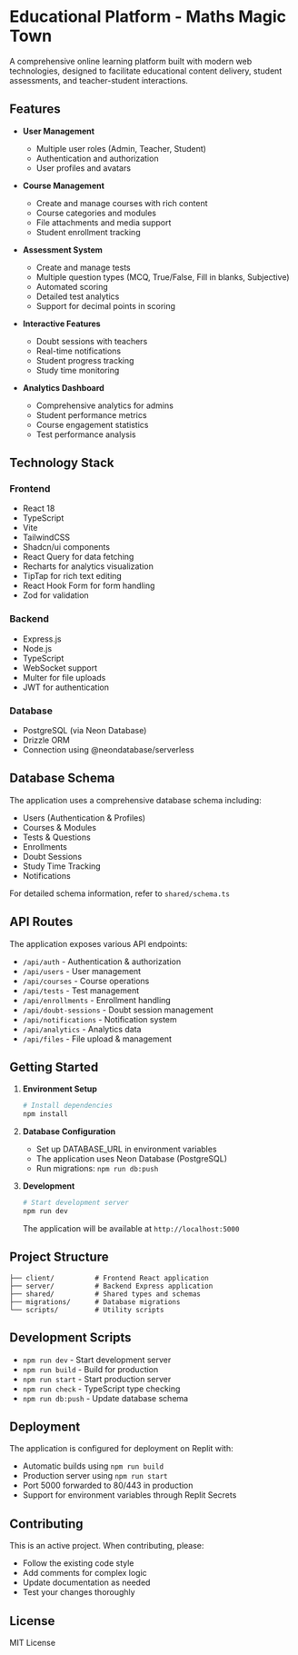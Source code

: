 # Educational Platform - Maths Magic Town

A comprehensive online learning platform built with modern web technologies, designed to facilitate educational content delivery, student assessments, and teacher-student interactions.

## Features

- **User Management**
  - Multiple user roles (Admin, Teacher, Student)
  - Authentication and authorization
  - User profiles and avatars

- **Course Management**
  - Create and manage courses with rich content
  - Course categories and modules
  - File attachments and media support
  - Student enrollment tracking

- **Assessment System**
  - Create and manage tests
  - Multiple question types (MCQ, True/False, Fill in blanks, Subjective)
  - Automated scoring
  - Detailed test analytics
  - Support for decimal points in scoring

- **Interactive Features**
  - Doubt sessions with teachers
  - Real-time notifications
  - Student progress tracking
  - Study time monitoring

- **Analytics Dashboard**
  - Comprehensive analytics for admins
  - Student performance metrics
  - Course engagement statistics
  - Test performance analysis

## Technology Stack

### Frontend
- React 18
- TypeScript
- Vite
- TailwindCSS
- Shadcn/ui components
- React Query for data fetching
- Recharts for analytics visualization
- TipTap for rich text editing
- React Hook Form for form handling
- Zod for validation

### Backend
- Express.js
- Node.js
- TypeScript
- WebSocket support
- Multer for file uploads
- JWT for authentication

### Database
- PostgreSQL (via Neon Database)
- Drizzle ORM
- Connection using @neondatabase/serverless

## Database Schema

The application uses a comprehensive database schema including:

- Users (Authentication & Profiles)
- Courses & Modules
- Tests & Questions
- Enrollments
- Doubt Sessions
- Study Time Tracking
- Notifications

For detailed schema information, refer to `shared/schema.ts`

## API Routes

The application exposes various API endpoints:

- `/api/auth` - Authentication & authorization
- `/api/users` - User management
- `/api/courses` - Course operations
- `/api/tests` - Test management
- `/api/enrollments` - Enrollment handling
- `/api/doubt-sessions` - Doubt session management
- `/api/notifications` - Notification system
- `/api/analytics` - Analytics data
- `/api/files` - File upload & management

## Getting Started

1. **Environment Setup**
   ```bash
   # Install dependencies
   npm install
   ```

2. **Database Configuration**
   - Set up DATABASE_URL in environment variables
   - The application uses Neon Database (PostgreSQL)
   - Run migrations: `npm run db:push`

3. **Development**
   ```bash
   # Start development server
   npm run dev
   ```
   The application will be available at `http://localhost:5000`

## Project Structure

```
├── client/          # Frontend React application
├── server/          # Backend Express application
├── shared/          # Shared types and schemas
├── migrations/      # Database migrations
└── scripts/         # Utility scripts
```

## Development Scripts

- `npm run dev` - Start development server
- `npm run build` - Build for production
- `npm run start` - Start production server
- `npm run check` - TypeScript type checking
- `npm run db:push` - Update database schema

## Deployment

The application is configured for deployment on Replit with:
- Automatic builds using `npm run build`
- Production server using `npm run start`
- Port 5000 forwarded to 80/443 in production
- Support for environment variables through Replit Secrets

## Contributing

This is an active project. When contributing, please:

- Follow the existing code style
- Add comments for complex logic
- Update documentation as needed
- Test your changes thoroughly

## License

MIT License